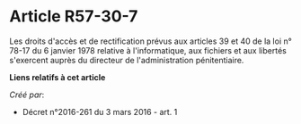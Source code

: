 # Article R57-30-7

Les droits d'accès et de rectification prévus aux articles 39 et 40 de la loi n° 78-17 du 6 janvier 1978 relative à
l'informatique, aux fichiers et aux libertés s'exercent auprès du directeur de l'administration pénitentiaire.

**Liens relatifs à cet article**

_Créé par_:

  - Décret n°2016-261 du 3 mars 2016 - art. 1
